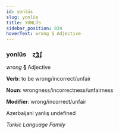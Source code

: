 ```yaml
---
id: yonlüs
slug: yonlüs
title: YONLÜS
sidebar_position: 834
hoverText: wrong § Adjective
---
```


### yonlüs&emsp;<span kind="abugida">ɀ̃ʓ́ʄ</span>

*wrong* **§** Adjective

**Verb**: to be wrong/incorrect/unfair

**Noun**: wrongness/incorrectness/unfairness

**Modifier**: wrong/incorrect/unfair

Azerbaijani yanlış undefined

*Turkic Language Family*